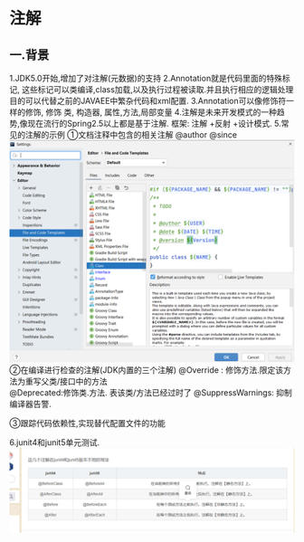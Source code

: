 # 注解
## 一.背景
1.JDK5.0开始,增加了对注解(元数据)的支持
2.Annotation就是代码里面的特殊标记, 这些标记可以类编译,class加载,以及执行过程被读取.并且执行相应的逻辑处理
目的可以代替之前的JAVAEE中繁杂代码和xml配置.
3.Annotation可以像修饰符一样的修饰, 修饰 类, 构造器, 属性,方法,局部变量
4.注解是未来开发模式的一种趋势,像现在流行的Spring2.5以上都是基于注解.
框架: 注解 +反射 +设计模式.
5.常见的注解的示例
①文档注释中包含的相关注解 
@author
@since
![img.png](img.png)
②在编译进行检查的注解(JDK内置的三个注解)
@Override : 修饰方法.限定该方法为重写父类/接口中的方法  
@Deprecated:修饰类.方法. 表该类/方法已经过时了
@SuppressWarnings: 抑制编译器告警.

③跟踪代码依赖性,实现替代配置文件的功能

6.junit4和junit5单元测试.
![img_1.png](img_1.png)
